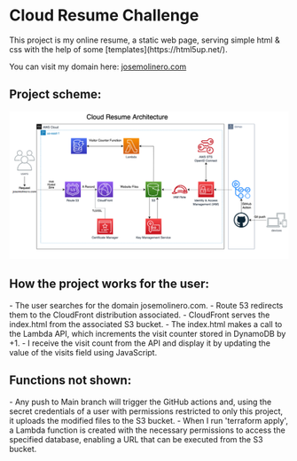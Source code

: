 <h1>Cloud Resume Challenge</h1>
This project is my online resume, a static web page, serving simple html & css with the help of some [templates](https://html5up.net/).

You can visit my domain here: [josemolinero.com](hhtos://josemolinero.com)

<h2>Project scheme:</h2>
<img src = "https://github.com/JoseMolinero/Cloud-Resume-Challenge/blob/master/images/Esquema.png"/>
<br>

<h2>How the project works for the user:</h2>
- The user searches for the domain josemolinero.com.
- Route 53 redirects them to the CloudFront distribution associated.
- CloudFront serves the index.html from the associated S3 bucket.
- The index.html makes a call to the Lambda API, which increments the visit counter stored in DynamoDB by +1.
- I receive the visit count from the API and display it by updating the value of the visits field using JavaScript.
<br>

<h2>Functions not shown:</h2>
- Any push to Main branch will trigger the GitHub actions and, using the secret credentials of a user with permissions restricted to only this project, it uploads the modified files to the S3 bucket.
- When I run 'terraform apply', a Lambda function is created with the necessary permissions to access the specified database, enabling a URL that can be executed from the S3 bucket.
